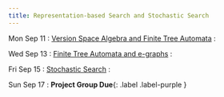 ```yaml
---
title: Representation-based Search and Stochastic Search
---
```


Mon Sep 11
: [Version Space Algebra and Finite Tree Automata](../lectures/lecture09-representation.pdf)
  : []()

Wed Sep 13
: [Finite Tree Automata and e-graphs](../lectures/lecture09-representation.pdf)
  : []()

Fri Sep 15
: [Stochastic Search](../lectures/lecture11-stochastic.pdf)
  : []()

Sun Sep 17
: **Project Group Due**{: .label .label-purple }
